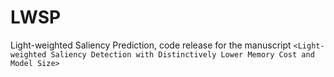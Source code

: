 # LWSP
Light-weighted Saliency Prediction, code release for the manuscript `<Light-weighted Saliency Detection with Distinctively Lower Memory Cost and Model Size>`

